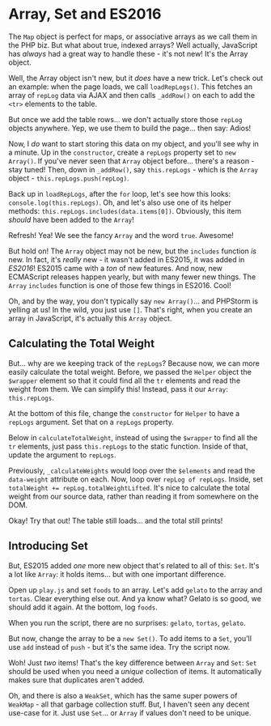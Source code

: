 # Array, Set and ES2016

The `Map` object is perfect for maps, or associative arrays as we call them in the
PHP biz. But what about true, indexed arrays? Well actually, JavaScript has *always*
had a great way to handle these - it's not new! It's the Array object.

Well, the Array object isn't new, but it *does* have a new trick. Let's check out
an example: when the page loads, we call `loadRepLogs()`. This fetches an array of
`repLog` data via AJAX and then calls `_addRow()` on each to add the `<tr>` elements
to the table.

But once we add the table rows... we don't actually store those `repLog` objects
anywhere. Yep, we use them to build the page... then say: Adios!

Now, I *do* want to start storing this data on my object, and you'll see why in a
minute. Up in the `constructor`, create a `repLogs` property set to `new Array()`.
If you've never seen that `Array` object before... there's a reason - stay tuned!
Then, down in `_addRow()`, say `this.repLogs` - which is the `Array` object -
`this.repLogs.push(repLog)`.

Back up in `loadRepLogs`, after the `for` loop, let's see how this looks: `console.log(this.repLogs)`.
Oh, and let's also use one of its helper methods: `this.repLogs.includes(data.items[0])`.
Obviously, this item *should* have been added to the `Array`!

Refresh! Yea! We see the fancy `Array` and the word `true`. Awesome!

But hold on! The `Array` object may not be new, but the `includes` function *is*
new. In fact, it's *really* new - it wasn't added in ES2015, it was added in *ES2016*!
ES2015 came with a *ton* of new features. And now, new ECMAScript releases happen
yearly, but with many fewer new things. The `Array` `includes` function is one of
those few things in ES2016. Cool!

Oh, and by the way, you don't typically say `new Array()`... and PHPStorm is yelling
at us! In the wild, you just use `[]`. That's right, when you create an array in
JavaScript, it's actually this `Array` object.

## Calculating the Total Weight

But... why are we keeping track of the `repLogs`? Because now, we can more easily
calculate the total weight. Before, we passed the `Helper` object the `$wrapper`
element so that it could find all the `tr` elements and read the weight from them.
We can simplify this! Instead, pass it our `Array`: `this.repLogs`.

At the bottom of this file, change the `constructor` for `Helper` to have a `repLogs`
argument. Set that on a `repLogs` property.

Below in `calculateTotalWeight`, instead of using the `$wrapper` to find all the
`tr` elements, just pass `this.repLogs` to the static function. Inside of that, update
the argument to `repLogs`. 

Previously, `_calculateWeights` would loop over the `$elements` and read the
`data-weight` attribute on each. Now, loop over `repLog of repLogs`. Inside,
set `totalWeight += repLog.totalWeightLifted`. It's nice to calculate the total
weight from our source data, rather than reading it from somewhere on the DOM.

Okay! Try that out! The table still loads... and the total still prints!

## Introducing Set

But, ES2015 added *one* more new object that's related to all of this: `Set`. It's
a lot like `Array`: it holds items... but with one important difference.

Open up `play.js` and set `foods` to an array. Let's add `gelato` to the array and
`tortas`. Clear everything else out. And ya know what? Gelato is so good, we should
add it again. At the bottom, log `foods`.

When you run the script, there are no surprises: `gelato`, `tortas`, `gelato`.

But now, change the array to be a `new Set()`. To add items to a `Set`, you'll use
`add` instead of `push` - but it's the same idea. Try the script now.

Woh! Just *two* items! That's the key difference between `Array` and `Set`: `Set`
should be used when you need a *unique* collection of items. It automatically makes
sure that duplicates aren't added.

Oh, and there is also a `WeakSet`, which has the same super powers of `WeakMap` - all
that garbage collection stuff. But, I haven't seen any decent use-case for it.
Just use `Set`... or `Array` if values don't need to be unique.
